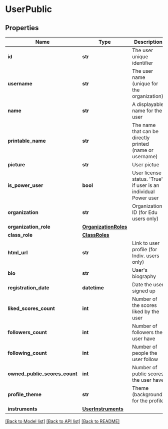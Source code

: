 # UserPublic

## Properties
Name | Type | Description | Notes
------------ | ------------- | ------------- | -------------
**id** | **str** | The user unique identifier | [optional] 
**username** | **str** | The user name (unique for the organization) | [optional] 
**name** | **str** | A displayable name for the user | [optional] 
**printable_name** | **str** | The name that can be directly printed (name or username) | [optional] 
**picture** | **str** | User pictue | [optional] 
**is_power_user** | **bool** | User license status. &#39;True&#39; if user is an individual Power user | [optional] 
**organization** | **str** | Organization ID (for Edu users only) | [optional] 
**organization_role** | [**OrganizationRoles**](OrganizationRoles.md) |  | [optional] 
**class_role** | [**ClassRoles**](ClassRoles.md) |  | [optional] 
**html_url** | **str** | Link to user profile (for Indiv. users only) | [optional] 
**bio** | **str** | User&#39;s biography | [optional] 
**registration_date** | **datetime** | Date the user signed up | [optional] 
**liked_scores_count** | **int** | Number of the scores liked by the user | [optional] 
**followers_count** | **int** | Number of followers the user have | [optional] 
**following_count** | **int** | Number of people the user follow | [optional] 
**owned_public_scores_count** | **int** | Number of public scores the user have | [optional] 
**profile_theme** | **str** | Theme (background) for the profile | [optional] 
**instruments** | [**UserInstruments**](UserInstruments.md) |  | [optional] 

[[Back to Model list]](../README.md#documentation-for-models) [[Back to API list]](../README.md#documentation-for-api-endpoints) [[Back to README]](../README.md)


